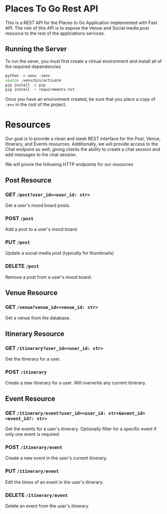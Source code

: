 # Places To Go Rest API

This is a REST API for the Places to Go Application implemented with Fast API.
The role of this API is to expose the Venue and Social media post resource to
the rest of the applciations services.

## Running the Server

To run the sever, you must first create a virtual environment and install all of
the required dependencies

```bash
python -m venv .venv
source .venv/bin/activate
pip install -U pip
pip install -r requirements.txt
```

Once you have an environment created, be sure that you place a copy of `.env` in
the root of the project.

# Resources

Our goal is to provide a clean and sleek REST interface for the Post, Venue,
Itinerary, and Events resources. Additionally, we will provide access to the
Chat endpoint as well, giving clients the ability to create a chat session and
add messages to the chat session.

We will provie the following HTTP endpoints for our resources

## Post Resource

### GET `/post?user_id=<user_id: str>`

Get a user's mood board posts.

### POST `/post`

Add a post to a user's mood board.

### PUT `/post`

Update a social media post (typically for thumbnails)

### DELETE `/post`

Remove a post from a user's mood board.

## Venue Resource

### GET `/venue?venue_id=<venue_id: str>`

Get a venue from the database.

## Itinerary Resource

### GET `/itinerary?user_id=<user_id: str>`

Get the itinerary for a user.

### POST `/itinerary`

Create a new itinerary for a user. Will overwrite any current itinerary.

## Event Resource

### GET `/itinerary/event?user_id=<user_id: str>&event_id=<event_id?: str>`

Get the events for a user's itinerary. Optionally filter for a specific event if
only one event is required.

### POST `/itinerary/event`

Create a new event in the user's current itinerary.

### PUT `/itinerary/event`

Edit the times of an event in the user's itinerary.

### DELETE `/itinerary/event`

Delete an event from the user's itinerary.
